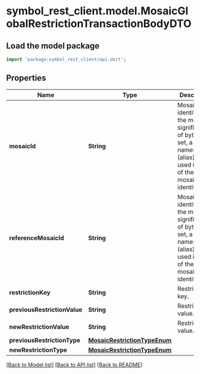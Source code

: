 # symbol_rest_client.model.MosaicGlobalRestrictionTransactionBodyDTO

## Load the model package
```dart
import 'package:symbol_rest_client/api.dart';
```

## Properties
Name | Type | Description | Notes
------------ | ------------- | ------------- | -------------
**mosaicId** | **String** | Mosaic identifier. If the most significant bit of byte 0 is set, a namespaceId (alias) is used instead of the real mosaic identifier.  | [optional] 
**referenceMosaicId** | **String** | Mosaic identifier. If the most significant bit of byte 0 is set, a namespaceId (alias) is used instead of the real mosaic identifier.  | [optional] 
**restrictionKey** | **String** | Restriction key. | [optional] 
**previousRestrictionValue** | **String** | Restriction value. | [optional] 
**newRestrictionValue** | **String** | Restriction value. | [optional] 
**previousRestrictionType** | [**MosaicRestrictionTypeEnum**](MosaicRestrictionTypeEnum.md) |  | [optional] 
**newRestrictionType** | [**MosaicRestrictionTypeEnum**](MosaicRestrictionTypeEnum.md) |  | [optional] 

[[Back to Model list]](../README.md#documentation-for-models) [[Back to API list]](../README.md#documentation-for-api-endpoints) [[Back to README]](../README.md)


